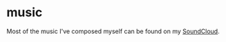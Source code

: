 # music

Most of the music I've composed myself can be found on my [SoundCloud](https://soundcloud.com/ivi-an).